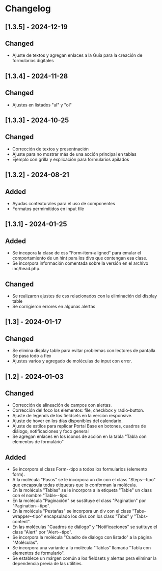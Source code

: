 # Changelog

## [1.3.5] - 2024-12-19
## Changed
- Ajuste de textos y agregan enlaces a la Guía para la creación de formularios digitales


## [1.3.4] - 2024-11-28
## Changed
- Ajustes en listados "ul" y "ol"

## [1.3.3] - 2024-10-25
## Changed
- Corrección de textos y presentnación
- Ajuste para no mostrar más de una acción principal en tablas
- Ejemplo con grilla y explicación para formularios apilados

## [1.3.2] - 2024-08-21
## Added
- Ayudas contexturales para el uso de componentes
- Formatos permimitidos en input file

## [1.3.1] - 2024-01-25

## Added
- Se incopora la clase de css "Form-item-aligned" para emular el comportamiento de un hint para los divs que contengan esa clase.
- Se incorpora información comentada sobre la versión en el archivo inc/head.php.

## Changed
- Se realizaron ajustes de css relacionados con la eliminación del display table
- Se corrigieron errores en algunas alertas


## [1.3] - 2024-01-17

## Changed
- Se elimina display table para evitar problemas con lectores de pantalla. Se pasa todo a flex
- Ajustes varios y agregado de moléculas de input con error.

## [1.2] - 2024-01-03

## Changed
- Corrección de alineación de campos con alertas.
- Corrección del foco los elementos: file, checkbox y radio-button.
- Ajuste de legends de los fieldsets en la versión responsive.
- Ajuste de hover en los días disponibles del calendario.
- Ajuste de estilos para replicar Portal Base en botones, cuadros de diálogo, notificaciones y foco general
- Se agregan enlaces en los íconos de acción en la tabla "Tabla con elementos de formulário"

## Added
- Se incorpora el class Form--tipo a todos los formularios (elemento form).
- A la molécula "Pasos" se le incorpora un div con el class "Steps--tipo" que encapsula todas etiquetas que lo conforman la molécula.
- En la molécula "Tablas" se le incorpora a la etiqueta "Table" un class con el nombre "Table--tipo.
- En la molécula "Paginación" se sustituye el class "Pagination" por "Pagination--tipo".
- En la molécula "Pestañas" se incorpora un div con el class "Tabs-wrapper--tipo" encapsulado los divs con los class "Tabs" y "Tabs-content".
- En las moléculas "Cuadros de diálogo" y "Notificaciones" se sutituye el class "Alert" por "Alert--tipo".
- Se incorpora la molécula "Cuadro de díalogo con listado" a la página "Moléculas".
- Se incorpora una variante a la molécula "Tablas" llamada "Tabla con elementos de formulario".
- Se establece un márgen común a los fieldsets y alertas pera eliminar la dependencia previa de las utilities.
